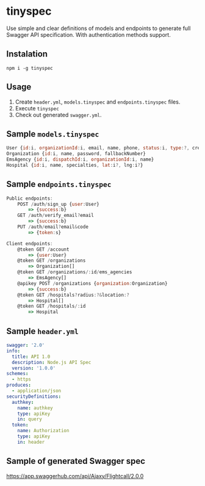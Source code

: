 # tinyspec
Use simple and clear definitions of models and endpoints to generate full Swagger API specification.
With authentication methods support.

## Instalation
`npm i -g tinyspec`

## Usage
1. Create `header.yml`, `models.tinyspec` and `endpoints.tinyspec` files.
2. Execute `tinyspec`
3. Check out generated `swagger.yml`.

## Sample `models.tinyspec`
```javascript
User {id:i, organizationId:i, email, name, phone, status:i, type:?, createdAt:d}
Organization {id:i, name, password, fallbackNumber}
EmsAgency {id:i, dispatchId:i, organizationId:i, name}
Hospital {id:i, name, specialties, lat:i?, lng:i?}
```

## Sample `endpoints.tinyspec`
```javascript
Public endpoints:
    POST /auth/sign_up {user:User}
        => {success:b}
    GET /auth/verify_email?email
        => {success:b}
    PUT /auth/email?email&code
        => {token:s}

Client endpoints:
    @token GET /account
        => {user:User}
    @token GET /organizations
        => Organization[]
    @token GET /organizations/:id/ems_agencies
        => EmsAgency[]
    @apikey POST /organizations {organization:Organization}
        => {success:b}
    @token GET /hospitals?radius:?&location:?
        => Hospital[]
    @token GET /hospitals/:id
        => Hospital
```

## Sample `header.yml`
```yaml
swagger: '2.0'
info:
  title: API 1.0
  description: Node.js API Spec
  version: '1.0.0'
schemes:
  - https
produces:
  - application/json
securityDefinitions:
  authkey:
    name: authkey
    type: apiKey
    in: query
  token:
    name: Authorization
    type: apiKey
    in: header
```

## Sample of generated Swagger spec
https://app.swaggerhub.com/api/Ajaxy/Flightcall/2.0.0

